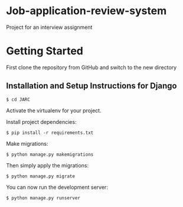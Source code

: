 # Job-application-review-system
Project for an interview assignment

# Getting Started

First clone the repository from GitHub and switch to the new directory

## Installation and Setup Instructions for Django

    $ cd JARC
    
Activate the virtualenv for your project.
    
Install project dependencies:

    $ pip install -r requirements.txt
    
Make migrations:

    $ python manage.py makemigrations

Then simply apply the migrations:

    $ python manage.py migrate
    

You can now run the development server:

    $ python manage.py runserver
